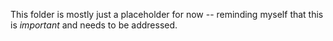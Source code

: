 This folder is mostly just a placeholder for now -- reminding myself that this is *important* and needs to be addressed.
